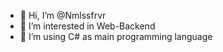 - 👋 Hi, I’m @Nmlssfrvr
- 👀 I’m interested in Web-Backend
- 🌱 I’m using C# as main programming language

<!---
Nmlssfrvr/Nmlssfrvr is a ✨ special ✨ repository because its `README.md` (this file) appears on your GitHub profile.
You can click the Preview link to take a look at your changes.
--->
